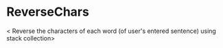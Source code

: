 # ReverseChars
< Reverse the characters of each word (of user's entered sentence) using stack collection>
